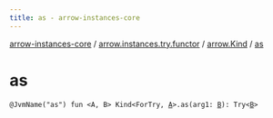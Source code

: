 ```yaml
---
title: as - arrow-instances-core
---
```


[arrow-instances-core](../../index.html) / [arrow.instances.try.functor](../index.html) / [arrow.Kind](index.html) / [as](./as.html)

# as

`@JvmName("as") fun <A, B> Kind<ForTry, `[`A`](as.html#A)`>.as(arg1: `[`B`](as.html#B)`): Try<`[`B`](as.html#B)`>`